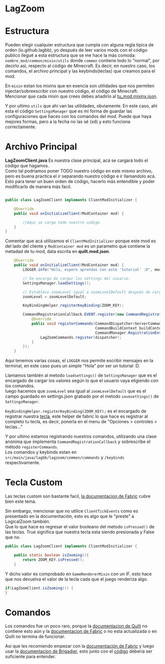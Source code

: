 # LagZoom
# Estructura
Pueden elegir cualquier estructura que cumpla con alguna regla tipica de orden (io.github.lagbb), yo después de leer varios mods con el código publico llegué a esta estructura que se me hace la más comoda:<br/> `nombre_mod/common/mixin/utils` donde `common` contiene todo lo "normal", por decirlo así, respecto al código de Minecraft. Es decir, en nuestro caso, los comandos, el archivo principal y las keybinds(teclas) que creamos para el mod.

En `mixin` estan los mixins que en esencia son utilidades que nos permiten injectar/sobreescribir con nuestro código, el código de Minecraft. <br/>
Mencionar que cada mixin que crees debes añadirlo al [tu_mod.mixinx.json](https://github.com/LagBB/Lag-Zoom/blob/master/src/main/resources/lagzoom.mixins.json).

Y por ultimo  `utils` que ahí van las utilidades, obviamente. En este caso, ahí esta el código `SettingsManager` que es mi forma de guardar las configuraciones que haces con los comandos del mod.
Puede que haya mejores formas, pero a la fecha no las sé (xd) y esto funciona correctamente.

# Archivo Principal
**LagZoomClient.java**
Es nuestra clase principal, acá se cargará todo el código que hagamos. <br/>
Como tal podríamos poner TODO nuestro código en este mismo archivo, pero es buena practica el ir separando nuestro código e ir llamandolo acá. Esto para tener un buen orden de código, hacerlo más entendible y poder modificarlo de manera más facil. 

```java

public class LagZoomClient implements ClientModInitializer {

	@Override
	public void onInitializeClient(ModContainer mod) {

		//Aqui se carga todo nuestro codigo
	}
}
```
Comentar que acá utilizamos el `ClientModInitializer` porque este mod es del lado del cliente y `ModContainer mod` es un parametro que contiene la metadad de tu mod, data escrita en **quilt.mod.json**.

```java
	@Override
	public void onInitializeClient(ModContainer mod) {
		LOGGER.info("Hola, espero aprendas con este 'tutorial' :D", mod.metadata().name());

		// Se encarga de cargar las settings del usuario.
		SettingsManager.loadSettings();

		// Establece zoomLevel igual a zoomLevelDefault después de cargar los ajustes
		zoomLevel = zoomLevelDefault;

		KeyBindingHelper.registerKeyBinding(ZOOM_KEY);

		CommandRegistrationCallback.EVENT.register(new CommandRegistrationCallback() {
			@Override
			public void registerCommands(CommandDispatcher<ServerCommandSource> dispatcher,
										 CommandBuildContext buildContext,
										 CommandManager.RegistrationEnvironment environment) {
				LagZoomCommands.register(dispatcher);
			}
		});
	}
```
Aqui tenemos varias cosas, el `LOGGER` nos permite escribir mensajes en la terminal, en este caso pues un simple "Hola" por ser un tutorial :D.

Llamamos también al metodo `loadsettings()` de `SettingsManager` que es el encargado de cargar los valores según lo que el usuario vaya eligiendo con los comandos. <br/>
luego hacemos que `zoomLevel` sea igual al `zoomLevelDefault` que es el campo guardado en settings.json grabado por el metodo `savesettings()` de `SettingsManager`.

`KeyBindingHelper.registerKeyBinding(ZOOM_KEY);` es el encargado de registrar nuestra [tecla](https://github.com/LagBB/Lag-Zoom/blob/master/src/main/java/lagbb/lagzoom/common/keybinds/LagZoomKeyBinds.java), este helper de fabric lo que hace es registrar al completo tu tecla, es decir, ponerla en el menu de "Opciones > controles > teclas..." <br/>

Y por ultimo estamos registrando nuestros comandos,
utilizando una clase anónima que implementa `CommandRegistrationCallback` y sobrescribe el método `registerCommands`. <br/>
Los comandos y keybinds estan en `src/main/java/lagbb/lagzoom/common/commands` y `/keybinds` respectivamente.


# Tecla Custom
Las teclas custom son bastante facil, [la documentacion de Fabric](https://fabricmc.net/wiki/tutorial:keybinds) cubre bien este tema.

Sin embargo, mencionar que no utilice `ClientTickEvents` como es presentado en la documentación, esto es algo que le "preste" a LogicalZoom también. <br/>
Que lo que hace es regresar el valor booleano del metodo `isPressed()` de las teclas. True significa que nuestra tecla esta siendo presionada y False que no.
```java
public class LagZoomClient implements ClientModInitializer {

	public static boolean isZooming(){
		return ZOOM_KEY.isPressed();
	}
```

Y dicho valor es comprobado en `GameRendererMixin` con un IF, esto hace que nos devuelva el valor de la tecla cada que el juego renderiza algo.
```java
if(LagZoomClient.isZooming()) {
}
``` 
# Comandos
Los comandos fue un poco raro, porque la [documentacion de Quilt](https://wiki.quiltmc.org/en/introduction/get-started) no contiene esto aún y la [documentacion de Fabric](https://fabricmc.net/wiki/tutorial:commands) o no esta actualizada o en Quilt no termina de funcionar. <br/>

Así que les recomiendo empezar con la [documentación de Fabric](https://fabricmc.net/wiki/tutorial:commands) y luego usar la [documentacion de Brigadier](https://github.com/Mojang/brigadier), esto junto con el [código](https://github.com/LagBB/Lag-Zoom/blob/master/src/main/java/lagbb/lagzoom/common/commands/LagZoomCommands.java) debería ser suficiente para entender.
